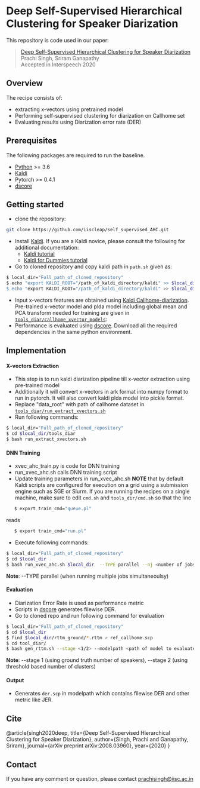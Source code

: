 # Deep Self-Supervised Hierarchical Clustering for Speaker Diarization

This repository is code used in our paper:
> [Deep Self-Supervised Hierarchical Clustering for Speaker Diarization](https://arxiv.org/abs/2008.03960)
> Prachi Singh, Sriram Ganapathy  
> Accepted in Interspeech 2020
## Overview
The recipe consists of:
  - extracting x-vectors using pretrained model
  - Performing self-supervised clustering for diarization on Callhome set
  - Evaluating results using Diarization error rate (DER)
 
## Prerequisites
The following packages are required to run the baseline.

- [Python](https://www.python.org/) >= 3.6
- [Kaldi](https://github.com/kaldi-asr/kaldi)
- Pytorch >= 0.4.1
- [dscore](https://github.com/nryant/dscore)

## Getting started

  - clone the repository:
  ```sh
git clone https://github.com/iiscleap/self_supervised_AHC.git
```
- Install [Kaldi](https://github.com/kaldi-asr/kaldi). 
If you are a Kaldi novice, please consult the following for additional documentation:
    - [Kaldi tutorial](http://kaldi-asr.org/doc/tutorial.html)
    - [Kaldi for Dummies tutorial](http://kaldi-asr.org/doc/kaldi_for_dummies.html)
- Go to cloned repository and copy kaldi path in ``path.sh`` given as:
 ```sh
 $ local_dir="Full_path_of_cloned_repository"
 $ echo "export KALDI_ROOT="/path_of_kaldi_directory/kaldi" >> $local_dir/path.sh
 $ echo "export KALDI_ROOT="/path_of_kaldi_directory/kaldi" >> $local_dir/tools_dir/path.sh
 ```
 - Input x-vectors features are obtained using [Kaldi Callhome-diarization](https://kaldi-asr.org/models/m6). Pre-trained x-vector model and plda model including global mean and PCA transform needed  for training are given in [``tools_diar/callhome_xvector_models``](https://github.com/iiscleap/self_supervised_AHC/tree/master/tools_diar/callhome_xvector_models):
-  Performance is evaluated using [dscore](https://github.com/nryant/dscore). Download all the required dependencies in the same python environment.
 ## Implementation 
 #### X-vectors Extraction
 - This step is to run kaldi diarization pipeline till x-vector extraction using pre-trained model
 - Additionally it will convert x-vectors in ark format into numpy format to run in pytorch. It will also convert kaldi plda model into pickle format.
 - Replace "data_root" with path of callhome dataset in [``tools_diar/run_extract_xvectors.sh``](https://github.com/iiscleap/self_supervised_AHC/blob/master/tools_diar/run_extract_xvectors.sh)
 - Run following commands:
 ```sh
 $ local_dir="Full_path_of_cloned_repository"
 $ cd $local_dir/tools_diar
 $ bash run_extract_xvectors.sh
 ```
 #### DNN Training
 - xvec_ahc_train.py is code for DNN training
 - run_xvec_ahc.sh calls DNN training script
 - Update training parameters in run_xvec_ahc.sh
 **NOTE** that by default Kaldi scripts are configured for execution on a grid using a submission engine such as SGE or Slurm. If you are running the recipes on a single machine, make sure to edit ``cmd.sh`` and ``tools_dir/cmd.sh`` so that the line
```sh
   $ export train_cmd="queue.pl"
```
reads
```sh
   $ export train_cmd="run.pl"
```  
 - Execute following commands:
 ```sh
 $ local_dir="Full_path_of_cloned_repository"
 $ cd $local_dir
 $ bash run_xvec_ahc.sh $local_dir  --TYPE parallel --nj <number of jobs> --which_python <python_env_with_all_installed_libraries>
 ```
 **Note**: --TYPE parallel (when running multiple jobs simultaneoulsy)
#### Evaluation
- Diarization Error Rate is used as performance metric 
- Scripts in [dscore](https://github.com/nryant/dscore) generates filewise DER. 
- Go to cloned repo and run following command for evaluation
```sh
$ local_dir="Full_path_of_cloned_repository"
$ cd $local_dir
$ find $local_dir/rttm_ground/*.rttm > ref_callhome.scp
$ cd tool_diar/
$ bash gen_rttm.sh --stage <1/2> --modelpath <path of model to evaluate> --which_python <python_env_with_all_installed_libraries>
```
**Note**: --stage 1 (using ground truth number of speakers), --stage 2 (using threshold based number of clusters)

#### Output
- Generates ``der.scp`` in modelpath which contains filewise DER and other metric like JER.
## Cite
@article{singh2020deep,
  title={Deep Self-Supervised Hierarchical Clustering for Speaker Diarization},
  author={Singh, Prachi and Ganapathy, Sriram},
  journal={arXiv preprint arXiv:2008.03960},
  year={2020}
}
## Contact
If you have any comment or question, please contact prachisingh@iisc.ac.in

